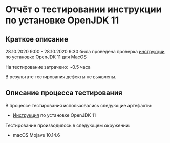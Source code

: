 # Отчёт о тестировании инструкции по установке OpenJDK 11

## Краткое описание

28.10.2020 9:00 - 28.10.2020 9:30 была проведена проверка [инструкции](https://github.com/netology-code/javaqa-homeworks/blob/master/intro/openjdk11-manual.md) по установке OpenJDK 11 для MacOS

На тестирование затрачено: ~0.5 часа

В результате тестирования дефекты не выявлены.


## Описание процесса тестирования

В процессе тестирования использовались следующие артефакты:
* [Инструкция](https://github.com/netology-code/javaqa-homeworks/blob/master/intro/openjdk11-manual.md)  по установке OpenJDK 11



Тестирование производилось в следующем окружении:
* macOS Mojave 10.14.6
